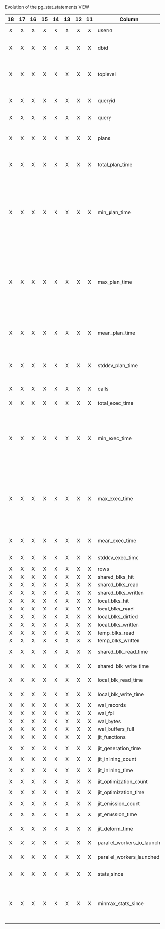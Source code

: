 Evolution of the pg_stat_statements VIEW 

| 18 | 17 | 16 | 15 | 14 | 13 | 12 | 11 | Column | Type | Description |
|:----:|:----:|:----:|:----:|:----:|:----:|:----:|:----:|--------|-----------|-----------|
| X | X | X | X | X | X | X | X | userid | oid | pg_authid.oid OID de l'utilisateur qui a exécuté l'ordre SQL |
| X | X | X | X | X | X | X | X | dbid | oid | pg_database.oid OID de la base de données dans laquelle l'ordre SQL a été exécuté |
| X | X | X | X | X | X | X | X | toplevel | bool | True si la requête a été exécutée comme instruction de haut niveau (toujours true si pg_stat_statements.track est configuré à top) |
| X | X | X | X | X | X | X | X | queryid | bigint | Code de hachage interne, calculé à partir de l'arbre d'analyse de la requête. |
| X | X | X | X | X | X | X | X | query | text | Texte d'une requête représentative |
| X | X | X | X | X | X | X | X | plans  | bigint | Nombre d'optimisations de la requête (si pg_stat_statements.track_planning est activé, sinon zéro) |
| X | X | X | X | X | X | X | X | total_plan_time  |double precision  | Durée totale passée à optimiser la requête, en millisecondes (si pg_stat_statements.track_planning est activé, sinon zéro) |
| X | X | X | X | X | X | X | X | min_plan_time  | double precision | Durée minimale passée à optimiser la requête, en millisecondes. Ce champ vaudra zéro si pg_stat_statements.track_planning est désactivé ou si le compteur a été réinitialisé en utilisant la fonction pg_stat_statements_reset avec le paramètre minmax_only initialisé à true et que la requête n'a pas été exécutée depuis. |
| X | X | X | X | X | X | X | X | max_plan_time  | double precision | Durée maximale passée à optimiser la requête, en millisecondes. Ce champ vaudra zéro si pg_stat_statements.track_planning est désactivé ou si le compteur a été réinitialisé en utilisant la fonction pg_stat_statements_reset avec le paramètre minmax_only initialisé à true et que la requête n'a pas été exécutée depuis. |
| X | X | X | X | X | X | X | X | mean_plan_time  | double precision | Durée moyenne passée à optimiser la requête, en millisecondes (si pg_stat_statements.track_planning est activé, sinon zéro) |
| X | X | X | X | X | X | X | X | stddev_plan_time  | double precision | Déviation standard de la durée passée à optimiser la requête, en millisecondes (si pg_stat_statements.track_planning est activé, sinon zéro) |
| X | X | X | X | X | X | X | X | calls | bigint | Nombre d'exécutions de la requête |
| X | X | X | X | X | X | X | X | total_exec_time  |double precision | Durée totale passée à exécuter la requête, en millisecondes |
| X | X | X | X | X | X | X | X | min_exec_time  | double precision | Durée minimale passée à exécuter la requête, en millisecondes. Ce champ vaudra zéro jusqu'à ce que cette requête soit exécutée pour la première fois après la réinitialisation réalisée par la fonction pg_stat_statements_reset avec le paramètre minmax_only initialisé à true |
| X | X | X | X | X | X | X | X | max_exec_time  | double precision | Durée maximale passée à exécuter la requête, en millisecondes. Ce champ vaudra zéro jusqu'à ce que cette requête soit exécutée pour la première fois après la réinitialisation réalisée par la fonction pg_stat_statements_reset avec le paramètre minmax_only initialisé à true |
| X | X | X | X | X | X | X | X | mean_exec_time  | double precision | Durée moyenne passée à exécuter la requête, en millisecondes |
| X | X | X | X | X | X | X | X | stddev_exec_time  | double precision |  |
| X | X | X | X | X | X | X | X | rows  | bigint |  |
| X | X | X | X | X | X | X | X | shared_blks_hit  | bigint |  |
| X | X | X | X | X | X | X | X | shared_blks_read  | bigint |  |
| X | X | X | X | X | X | X | X | shared_blks_written  | bigint |  |
| X | X | X | X | X | X | X | X | local_blks_hit  | bigint |  |
| X | X | X | X | X | X | X | X | local_blks_read   | bigint |  |
| X | X | X | X | X | X | X | X | local_blks_dirtied   | bigint |  |
| X | X | X | X | X | X | X | X | local_blks_written   | bigint |  |
| X | X | X | X | X | X | X | X | temp_blks_read   | bigint |  |
| X | X | X | X | X | X | X | X | temp_blks_written   | bigint |  |
| X | X | X | X | X | X | X | X | shared_blk_read_time   | double precision |  |
| X | X | X | X | X | X | X | X | shared_blk_write_time   | double precision |  |
| X | X | X | X | X | X | X | X | local_blk_read_time   | double precision |  |
| X | X | X | X | X | X | X | X | local_blk_write_time   | double precision |  |
| X | X | X | X | X | X | X | X | wal_records   | bigint |  |
| X | X | X | X | X | X | X | X | wal_fpi   | bigint |  |
| X | X | X | X | X | X | X | X | wal_bytes   | bigint |  |
| X | X | X | X | X | X | X | X | wal_buffers_full   | numeric |  |
| X | X | X | X | X | X | X | X | jit_functions   | bigint |  |
| X | X | X | X | X | X | X | X | jit_generation_time   | double precision |  |
| X | X | X | X | X | X | X | X | jit_inlining_count   | bigint |  |
| X | X | X | X | X | X | X | X | jit_inlining_time   | double precision |  |
| X | X | X | X | X | X | X | X | jit_optimization_count   | bigint |  |
| X | X | X | X | X | X | X | X | jit_optimization_time   | double precision |  |
| X | X | X | X | X | X | X | X | jit_emission_count   | bigint |  |
| X | X | X | X | X | X | X | X | jit_emission_time   | double precision |  |
| X | X | X | X | X | X | X | X | jit_deform_time    | double precision |  |
| X | X | X | X | X | X | X | X | parallel_workers_to_launch   | bigint | Nombre de workers de parallélisation planifiés |
| X | X | X | X | X | X | X | X | parallel_workers_launched   | bigint | Nombre de workers de parallélisation réellement lancés  |
| X | X | X | X | X | X | X | X | stats_since   | timestamp with time zone | Moment à partir duquel les statistiques ont commencé à être récupérées pour cette requête |
| X | X | X | X | X | X | X | X | minmax_stats_since   | timestamp with time zone | Moment à partir duquel les statistiques min/max ont commencé à être récupérées pour cette requête (champs min_plan_time, max_plan_time, min_exec_time et max_exec_time) |

